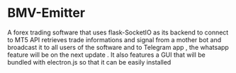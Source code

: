# BMV-Emitter
 A forex trading software that uses flask-SocketIO  as its backend to connect to MT5 API retrieves trade informations and signal from a mother bot and broadcast it to all users of the software
and to Telegram app , the whatsapp feature will be on the next update . It also features a GUI that will be bundled with electron.js so that it can be easily installed 

